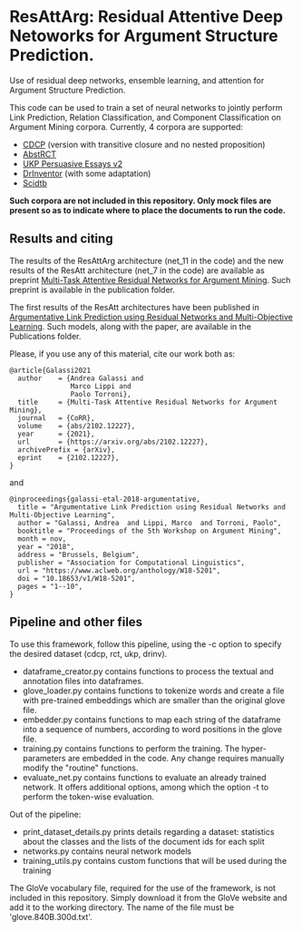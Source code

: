 # ResAttArg: Residual Attentive Deep Netoworks for Argument Structure Prediction.

Use of residual deep networks, ensemble learning, and attention for Argument Structure Prediction.

This code can be used to train a set of neural networks to jointly perform Link Prediction, Relation Classification, and Component Classification on Argument Mining corpora.
Currently, 4 corpora are supported:
- [CDCP](https://facultystaff.richmond.edu/~jpark/) (version with transitive closure and no nested proposition)
- [AbstRCT](https://gitlab.com/tomaye/abstrct/)
- [UKP Persuasive Essays v2](https://www.informatik.tu-darmstadt.de/ukp/research_6/data/argumentation_mining_1/argument_annotated_essays_version_2/index.en.jsp)
- [DrInventor](https://github.com/anlausch/sciarg_resource_analysis) (with some adaptation)
- [Scidtb](http://scientmin.taln.upf.edu/argmin/scidtb_argmin_annotations.tgz)

**Such corpora are not included in this repository. Only mock files are present so as to indicate where to place the documents to run the code.**

## Results and citing

The results of the ResAttArg architecture (net_11 in the code) and the new results of the ResAtt architecture 
(net_7 in the code) are available as preprint [Multi-Task Attentive Residual Networks for Argument Mining](https://arxiv.org/abs/2102.12227).
Such preprint is available in the publication folder.

The first results of the ResAtt architectures have been published in [Argumentative Link Prediction using Residual Networks and Multi-Objective Learning](https://www.aclweb.org/anthology/W18-5201).
Such models, along with the paper, are available in the Publications folder.


Please, if you use any of this material, cite our work both as:
```
@article{Galassi2021
  author    = {Andrea Galassi and
               Marco Lippi and
               Paolo Torroni},
  title     = {Multi-Task Attentive Residual Networks for Argument Mining},
  journal   = {CoRR},
  volume    = {abs/2102.12227},
  year      = {2021},
  url       = {https://arxiv.org/abs/2102.12227},
  archivePrefix = {arXiv},
  eprint    = {2102.12227},
}
```
and
```
@inproceedings{galassi-etal-2018-argumentative,
  title = "Argumentative Link Prediction using Residual Networks and Multi-Objective Learning",
  author = "Galassi, Andrea  and Lippi, Marco  and Torroni, Paolo",
  booktitle = "Proceedings of the 5th Workshop on Argument Mining",
  month = nov,
  year = "2018",
  address = "Brussels, Belgium",
  publisher = "Association for Computational Linguistics",
  url = "https://www.aclweb.org/anthology/W18-5201",
  doi = "10.18653/v1/W18-5201",
  pages = "1--10",
}
```

## Pipeline and other files

To use this framework, follow this pipeline, using the -c option to specify the desired dataset (cdcp, rct, ukp, drinv).
- dataframe_creator.py contains functions to process the textual and annotation files into dataframes.
- glove_loader.py contains functions to tokenize words and create a file with pre-trained embeddings which are smaller than the original glove file.
- embedder.py contains functions to map each string of the dataframe into a sequence of numbers, according to word positions in the glove file.
- training.py contains functions to perform the training. The hyper-parameters are embedded in the code. Any change requires manually modify the "routine" functions.
- evaluate_net.py contains functions to evaluate an already trained network. It offers additional options, among which the option -t to perform the token-wise evaluation.

Out of the pipeline:
- print_dataset_details.py prints details regarding a dataset: statistics about the classes and the lists of the document ids for each split
- networks.py contains neural network models
- training_utils.py contains custom functions that will be used during the training

The GloVe vocabulary file, required for the use of the framework, is not included in this repository. Simply download it from the GloVe website and add it to the working directory. The name of the file must be 'glove.840B.300d.txt'.

